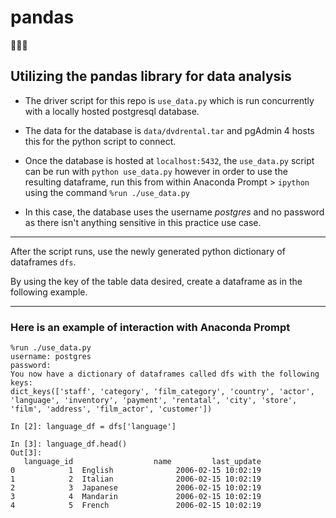 # pandas  

🐼🐼🐼
## Utilizing the pandas library for data analysis

* The driver script for this repo is `use_data.py` which is run concurrently with a locally hosted postgresql database.

* The data for the database is `data/dvdrental.tar` and pgAdmin 4 hosts this for the python script to connect.

* Once the database is hosted at `localhost:5432`, the `use_data.py` script can be run with `python use_data.py` however in order to use the resulting dataframe, run this from within Anaconda Prompt > `ipython` using the command `%run ./use_data.py` 

* In this case, the database uses the username _postgres_ and no password as there isn't anything sensitive in this practice use case.

*** 

After the script runs, use the newly generated python dictionary of dataframes `dfs`.

By using the key of the table data desired, create a dataframe as in the following example.

***

### Here is an example of interaction with Anaconda Prompt

~~~
%run ./use_data.py
username: postgres
password:
You now have a dictionary of dataframes called dfs with the following keys:
dict_keys(['staff', 'category', 'film_category', 'country', 'actor', 'language', 'inventory', 'payment', 'rentatal', 'city', 'store', 'film', 'address', 'film_actor', 'customer'])

In [2]: language_df = dfs['language']

In [3]: language_df.head()
Out[3]:
   language_id                  name         last_update
0            1  English              2006-02-15 10:02:19
1            2  Italian              2006-02-15 10:02:19
2            3  Japanese             2006-02-15 10:02:19
3            4  Mandarin             2006-02-15 10:02:19
4            5  French               2006-02-15 10:02:19
~~~
